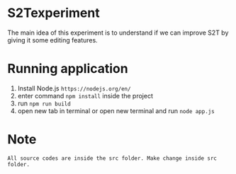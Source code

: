 # S2Texperiment

The main idea of this experiment is to understand if we can improve S2T by giving it some editing features.


# Running application
1. Install Node.js
	`https://nodejs.org/en/`
2. enter command `npm install` inside the project
3. run `npm run build`
4. open new tab in terminal or open new terminal and run `node app.js` 

# Note
	All source codes are inside the src folder. Make change inside src folder.
